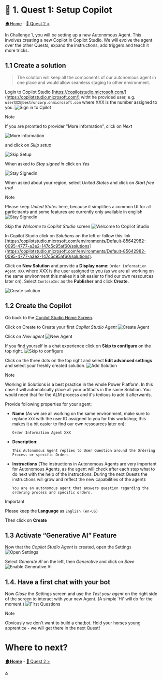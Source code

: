 # 🤖 1. Quest 1: Setup Copilot
[🏠Home](../README.md) - [🔌 Quest 2 >](Quest2.md)

In Challenge 1, you will be setting up a new Autonomous Agent. This involves creating a new Copilot in Copilot Studio. We will evolve the agent over the other Quests, expand the instructions, add triggers and teach it more tricks.

## 1.1 Create a solution
> The solution will keep all the components of our autonomous agent in one place and would allow seamless staging to other environment.

Login to Copilot Studio [https://copilotstudio.microsoft.com/](https://copilotstudio.microsoft.com/) witht he provided user, e.g. ```userXXX@bestruncorp.onmicrosoft.com``` where XXX is the number assigned to you. 
![Sign in to Cpilot](../../1-copilot-getting-started/images/SignInToCopilot.jpg)

> [!Note]
> If you are promted to provider "More information", click on *Next*
> 
> ![More information](../../1-copilot-getting-started/images/MoreInfo.jpg)
> 
> and click on *Skip setup*
> 
> ![Skip Setup](../../1-copilot-getting-started/images/SkipSetup.jpg)
> 

When asked to *Stay signed in* click on *Yes*

![Stay Signedin](../../1-copilot-getting-started/images/StaySignedIn.jpg)

When asked about your region, select *United States* and click on *Start free trial*
> [!Note]
> Please keep *United States* here, because it simplifies a common UI for all participants and some features are currently only available in english 
![Stay Signedin](../../1-copilot-getting-started/images/US-StartNew.jpg)

Skip the *Welcome to Copilot Studio* screen
![Welcome to Copilot Studio](../../1-copilot-getting-started/images/WelcometoCopilotStudio.jpg)

In Copilot Studio click on *Solutions* on the left or follow this link [https://copilotstudio.microsoft.com/environments/Default-85642982-0095-4777-a3e2-147c5c95af60/solutions](https://copilotstudio.microsoft.com/environments/Default-85642982-0095-4777-a3e2-147c5c95af60/solutions).

Click on **New Solution** and provide a **Display name**: ```Order Information Agent XXX``` where XXX is the user assigned to you (as we are all working on the same environment this makes it a bit easier to find our own ressources later on).
Select `ContosoInc` as the **Publisher** and click **Create**.

![Create solution](../images/1_CreateSolution.png)

## 1.2 Create the Copilot

Go back to the [Copilot Studio Home Screen](https://copilotstudio.microsoft.com/environments/Default-85642982-0095-4777-a3e2-147c5c95af60/home).

Click on Create to Create your first *Copilot Studio Agent*
![Create Agent](../../1-copilot-getting-started/images/CreateAgent.jpg)

Click on *New agent*
![New Agent](../../1-copilot-getting-started/images/NewAgent_3.png)

If you find yourself in a chat experience click on **Skip to configure** on the top right.
![Skip to configure](../../1-copilot-getting-started/images/SkipToConfigure_3.png)

Click on the three dots on the top right and select **Edit advanced settings** and select your freshly created solution.
![Add Solution](../images/1_AddSolution.png)

> [!Note]
> Working in Solutions is a best practice in the whole Power Platform. In this case it will automatically place all your artifacts in the same Solution. You would need that for the ALM process and it's tedious to add it afterwards.

Provide following properties for your agent:
- **Name** (As we are all working on the same environment, make sure to replace `XXX` with the user ID assigned to you for this workshop;  this makes it a bit easier to find our own ressources later on):
  ````text
  Order Information Agent XXX
  ````

- **Description**: 
  ```text 
  This Autonomous Agent replies to User Question around the Ordering Process or specific Orders
  ````

- **Instructions** (The instructions in Autonomous Agents are very important for Autonomous Agents, as the agent will check after each step what to do next with the help of the instructions. During the next Quests the instructions will grow and reflect the new capabilities of the agent):
  ````text
  You are an autonomous agent that answers question regarding the ordering process and specific orders.
  ````

>[!Important]
> Please keep the **Language** as `English (en-US)`

Then click on **Create**

 
## 1.3 Activate “Generative AI” Feature
Now that the *Copilot Studio Agent* is created, open the Settings
![Open Settings](../../1-copilot-getting-started/images/OpenSettings.jpg)

Select *Generate AI* on the left, then *Generative* and click on *Save*
![Enable Generative AI](../../1-copilot-getting-started/images/EnableGenAi.jpg)


## 1.4. Have a first chat with your bot
Now *Close* the Settings screen and use the *Test your agent* on the right side of the screen to interact with your new Agent. (A simple 'Hi' will do for the moment.)
![First Questions](../../1-copilot-getting-started/images/FirstQuestion.jpg)

>[!Note]
> Obviously we don't want to build a chatbot. Hold your horses young apprentice - we will get there in the next Quest!


# Where to next?

**[🏠Home](../README.md)** - [🔌 Quest 2 >](Quest2.md)

[🔝](#)

